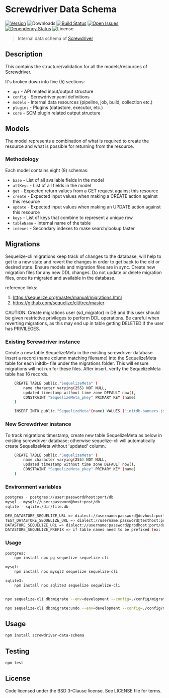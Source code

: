 # Screwdriver Data Schema
[![Version][npm-image]][npm-url] ![Downloads][downloads-image] [![Build Status][status-image]][status-url] [![Open Issues][issues-image]][issues-url] [![Dependency Status][daviddm-image]][daviddm-url] ![License][license-image]

> Internal data schema of [Screwdriver](https://github.com/screwdriver-cd/screwdriver)

## Description

This contains the structure/validation for all the models/resources of Screwdriver.

It's broken down into five (5) sections:
 - `api` - API related input/output structure
 - `config` - Screwdriver.yaml definitions
 - `models` - Internal data resources (pipeline, job, build, collection etc.)
 - `plugins` - Plugins (datastore, executor, etc.)
 - `core` - SCM plugin related output structure

## Models

The model represents a combination of what is required to create the resource and what is possible for returning from the resource.

### Methodology

Each model contains eight (8) schemas:
 - `base` - List of all available fields in the model
 - `allKeys` - List of all fields in the model
 - `get` - Expected return values from a GET request against this resource
 - `create` - Expected input values when making a CREATE action against this resource
 - `update` - Expected input values when making an UPDATE action against this resource
 - `keys` - List of keys that combine to represent a unique row
 - `tableName` - Internal name of the table
 - `indexes` - Secondary indexes to make search/lookup faster

## Migrations
Sequelize-cli migrations keep track of changes to the database, will help to get to a new state and revert the changes in order to get back to the old or desired state. Ensure models and migration files are in sync. Create new migration files for any new DDL changes. Do not update or delete migration files, once its migrated and available in the  database. 

reference links: 
1. https://sequelize.org/master/manual/migrations.html
2. https://github.com/sequelize/cli/tree/master

CAUTION: Create migrations user (sd_migrator) in DB and this user should be given restrictive privileges to perform DDL operations. Be careful when reverting migrations, as this may end up in table getting DELETED if the user has PRIVILEGES.

### Existing Screwdriver instance
Create a new table SequelizeMeta in the existing screwdriver database. Insert a record (name column matching filename) into the SequelizeMeta table for each initdb- file under the migrations folder. This will ensure migrations will not run for these files. After insert, verify the SequelizeMeta table has 16 records.

```bash
    CREATE TABLE public."SequelizeMeta" (
        name character varying(255) NOT NULL,
        updated timestamp without time zone DEFAULT now(),
        CONSTRAINT "SequelizeMeta_pkey" PRIMARY KEY (name)
    )

    INSERT INTO public."SequelizeMeta"(name) VALUES ('initdb-banners.js');
```

### New Screwdriver instance
To track migrations timestamp, create new table SequelizeMeta as below in existing screwdriver database; otherwise sequelize-cli will automatically create SequelizeMeta without 'updated' column.

```bash
    CREATE TABLE public."SequelizeMeta" (
        name character varying(255) NOT NULL,
        updated timestamp without time zone DEFAULT now(),
        CONSTRAINT "SequelizeMeta_pkey" PRIMARY KEY (name)
    )
```

### Environment variables 

```bash
postgres - postgres://user:password@host:port/db
mysql - mysql://user:password@host:post/db
sqlite - sqlite:/dir/file.db

DEV_DATASTORE_SEQUELIZE_URL => dialect://username:password@devhost:port/database_name
TEST_DATASTORE_SEQUELIZE_URL => dialect://username:password@testhost:port/database_name
DATASTORE_SEQUELIZE_URL => dialect://username:password@prodhost:port/database_name
DATASTORE_SEQUELIZE_PREFIX => if table names need to be prefixed (ex: 'beta-')
```

### Usage
```bash
postgres:
    npm install npx pg sequelize sequelize-cli 

mysql:
    npm install npx mysql2 sequelize sequelize-cli 

sqlite3:
    npm install npx sqlite3 sequelize sequelize-cli 


npx sequelize-cli db:migrate --env=development --config=./config/migrationsConfig.js --migrations-path=./migrations

npx sequelize-cli db:migrate:undo --env=development --config=./config/migrationsConfig.js --migrations-path=./migrations
``` 

## Usage

```bash
npm install screwdriver-data-schema
```

## Testing

```bash
npm test
```

## License

Code licensed under the BSD 3-Clause license. See LICENSE file for terms.

[npm-image]: https://img.shields.io/npm/v/screwdriver-data-schema.svg
[npm-url]: https://npmjs.org/package/screwdriver-data-schema
[downloads-image]: https://img.shields.io/npm/dt/screwdriver-data-schema.svg
[license-image]: https://img.shields.io/npm/l/screwdriver-data-schema.svg
[issues-image]: https://img.shields.io/github/issues/screwdriver-cd/screwdriver.svg
[issues-url]: https://github.com/screwdriver-cd/screwdriver/issues
[status-image]: https://cd.screwdriver.cd/pipelines/12/badge
[status-url]: https://cd.screwdriver.cd/pipelines/12
[daviddm-image]: https://david-dm.org/screwdriver-cd/data-schema.svg?theme=shields.io
[daviddm-url]: https://david-dm.org/screwdriver-cd/data-schema
